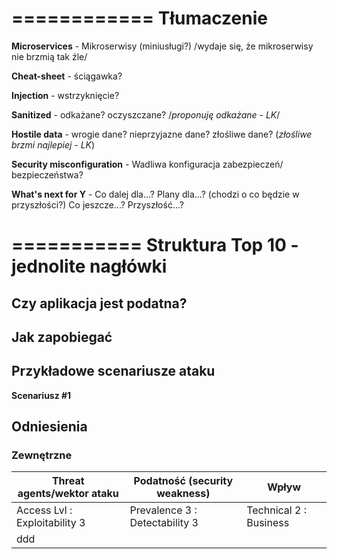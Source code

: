 ============
Tłumaczenie
============

**Microservices** - Mikroserwisy (miniusługi?)  /wydaje się, że mikroserwisy nie brzmią tak źle/

**Cheat-sheet** - ściągawka?

**Injection** - wstrzyknięcie?

**Sanitized** - odkażane? oczyszczane? /*proponuję odkażane - LK*/

**Hostile data** - wrogie dane? nieprzyjazne dane? złośliwe dane? (*złośliwe brzmi najlepiej - LK*)

**Security misconfiguration** - Wadliwa konfiguracja zabezpieczeń/ bezpieczeństwa?

**What's next for Y** - Co dalej dla...? Plany dla...? (chodzi o co będzie w przyszłości?) Co jeszcze...? Przyszłość...?


===========
Struktura Top 10 - jednolite nagłówki
===========

## Czy aplikacja jest podatna?
## Jak zapobiegać
## Przykładowe scenariusze ataku
**Scenariusz #1**
## Odniesienia
### Zewnętrzne

| Threat agents/wektor ataku | Podatność (security weakness)           | Wpływ               |
| -- | -- | -- |
| Access Lvl : Exploitability 3 | Prevalence 3 : Detectability 3 | Technical 2 : Business |
| ddd |
